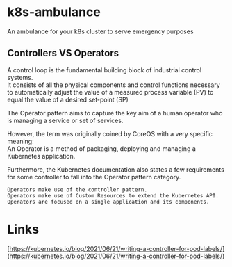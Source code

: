 # k8s-ambulance


An ambulance for your k8s cluster to serve emergency purposes




## Controllers VS Operators  


A control loop is the fundamental building block of industrial control systems.  
It consists of all the physical components and control functions necessary to automatically adjust the value of a measured process variable (PV) to equal the value of a desired set-point (SP)  


The Operator pattern aims to capture the key aim of a human operator who is managing a service or set of services.  

However, the term was originally coined by CoreOS with a very specific meaning:  
An Operator is a method of packaging, deploying and managing a Kubernetes application.  

Furthermore, the Kubernetes documentation also states a few requirements for some controller to fall into the Operator pattern category.  

    Operators make use of the controller pattern.  
    Operators make use of Custom Resources to extend the Kubernetes API.  
    Operators are focused on a single application and its components.  




# Links  

[https://kubernetes.io/blog/2021/06/21/writing-a-controller-for-pod-labels/](https://kubernetes.io/blog/2021/06/21/writing-a-controller-for-pod-labels/)  

